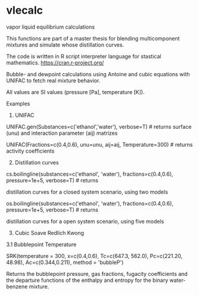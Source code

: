 # vlecalc
vapor liquid equilibrium calculations

This functions are part of a master thesis for blending multicomponent mixtures and simulate whose distillation curves.

The code is written in R script interpreter language for stastical mathematics.
https://cran.r-project.org/

Bubble- and dewpoint calculations using Antoine and cubic equations with UNIFAC to fetch real mixture behavior.

All values are SI values (pressure [Pa], temperature [K]).

Examples

1. UNIFAC

UNIFAC.gen(Substances=c('ethanol','water'), verbose=T) # returns surface (unu) and interaction parameter (aij) matrizes

UNIFAC(Fractions=c(0.4,0.6), unu=unu, aij=aij, Temperature=300) # returns activity coefficients

2. Distillation curves

cs.boilingline(substances=c('ethanol', 'water'), fractions=c(0.4,0.6), pressure=1e+5, verbose=T) # returns

distillation curves for a closed system scenario, using two models

os.boilingline(substances=c('ethanol', 'water'), fractions=c(0.4,0.6), pressure=1e+5, verbose=T) # returns 

distillation curves for a open system scenario, using five models

3. Cubic Soave Redlich Kwong

3.1 Bubblepoint Temperature

SRK(temperature = 300, x=c(0.4,0.6), Tc=c(647.3, 562.0), Pc=c(221.20, 48.98), Ac=c(0.344,0.211), method = 'bubbleP')

Returns the bubblepoint pressure, gas fractions, fugacity coefficients and the departure functions of the enthalpy 
and entropy for the binary water-benzene mixture.
